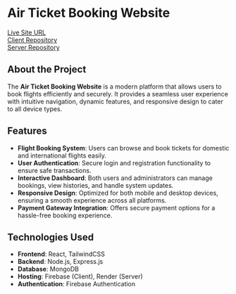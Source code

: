# Air Ticket Booking Website

[Live Site URL](https://air-ticket-client.web.app/)  
[Client Repository](https://github.com/mdekramulridoy/Air-Ticket-Client)  
[Server Repository](https://github.com/mdekramulridoy/Air-Ticket-Server)

## About the Project

The **Air Ticket Booking Website** is a modern platform that allows users to book flights efficiently and securely. It provides a seamless user experience with intuitive navigation, dynamic features, and responsive design to cater to all device types.

## Features

- **Flight Booking System**: Users can browse and book tickets for domestic and international flights easily.
- **User Authentication**: Secure login and registration functionality to ensure safe transactions.
- **Interactive Dashboard**: Both users and administrators can manage bookings, view histories, and handle system updates.
- **Responsive Design**: Optimized for both mobile and desktop devices, ensuring a smooth experience across all platforms.
- **Payment Gateway Integration**: Offers secure payment options for a hassle-free booking experience.

## Technologies Used

- **Frontend**: React, TailwindCSS
- **Backend**: Node.js, Express.js
- **Database**: MongoDB
- **Hosting**: Firebase (Client), Render (Server)
- **Authentication**: Firebase Authentication
